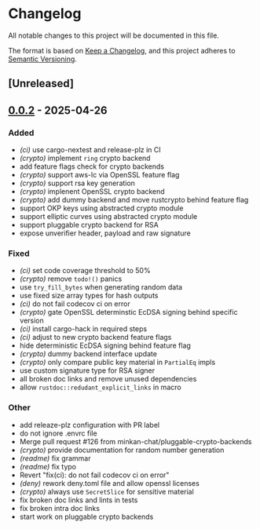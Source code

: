 # Changelog

All notable changes to this project will be documented in this file.

The format is based on [Keep a Changelog](https://keepachangelog.com/en/1.0.0/),
and this project adheres to [Semantic Versioning](https://semver.org/spec/v2.0.0.html).

## [Unreleased]

## [0.0.2](https://github.com/minkan-chat/jose/compare/v0.0.1...v0.0.2) - 2025-04-26

### Added

- *(ci)* use cargo-nextest and release-plz in CI
- *(crypto)* implement `ring` crypto backend
- add feature flags check for crypto backends
- *(crypto)* support aws-lc via OpenSSL feature flag
- *(crypto)* support rsa key generation
- *(crypto)* implenent OpenSSL crypto backend
- *(crypto)* add dummy backend and move rustcrypto behind feature flag
- support OKP keys using abstracted crypto module
- support elliptic curves using abstracted crypto module
- support pluggable crypto backend for RSA
- expose unverifier header, payload and raw signature

### Fixed

- *(ci)* set code coverage threshold to 50%
- *(crypto)* remove `todo!()` panics
- use `try_fill_bytes` when generating random data
- use fixed size array types for hash outputs
- *(ci)* do not fail codecov ci on error
- *(crypto)* gate OpenSSL determinstic EcDSA signing behind specific version
- *(ci)* install cargo-hack in required steps
- *(ci)* adjust to new crypto backend feature flags
- hide deterministic EcDSA signing behind feature flag
- *(crypto)* dummy backend interface update
- *(crypto)* only compare public key material in `PartialEq` impls
- use custom signature type for RSA signer
- all broken doc links and remove unused dependencies
- allow `rustdoc::redudant_explicit_links` in macro

### Other

- add releaze-plz configuration with PR label
- do not ignore .envrc file
- Merge pull request #126 from minkan-chat/pluggable-crypto-backends
- *(crypto)* provide documentation for random number generation
- *(readme)* fix grammar
- *(readme)* fix typo
- Revert "fix(ci): do not fail codecov ci on error"
- *(deny)* rework deny.toml file and allow openssl licenses
- *(crypto)* always use `SecretSlice` for sensitive material
- fix broken doc links and lints in tests
- fix broken intra doc links
- start work on pluggable crypto backends
